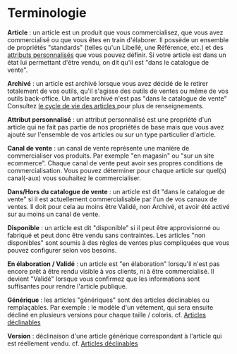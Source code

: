 # Terminologie


<p><strong>Article</strong> : un article est un produit que vous commercialisez, que vous avez commercialis&eacute; ou que vous &ecirc;tes en train d'&eacute;laborer. Il poss&egrave;de un ensemble de propri&eacute;t&eacute;s "standards" (telles qu'un Libell&eacute;, une R&eacute;f&eacute;rence, etc.) et des <a href="#catalog_attribut">attributs personnalis&eacute;s</a> que vous pouvez d&eacute;finir.&nbsp;Si votre article est dans un &eacute;tat lui permettant d'&ecirc;tre vendu, on dit qu'il est "dans le catalogue de vente".</p>


<p><strong>Archiv&eacute;</strong> : un article est archiv&eacute; lorsque vous avez d&eacute;cid&eacute; de&nbsp;le retirer totalement de vos outils, qu'il s'agisse des outils de ventes ou m&ecirc;me de vos outils back-office. Un article archiv&eacute; n'est pas "dans le catalogue de vente" Consultez <a href="/administration/concepts/catalogue/articles/cycle.aspx">le cycle de vie des articles </a>pour plus de renseignements.</p>


<p><strong>Attribut personnalis&eacute;</strong> : un attribut personnalis&eacute; est une propri&eacute;t&eacute; d'un article qui ne fait pas partie de nos&nbsp;propri&eacute;t&eacute;s de base mais que vous avez ajout&eacute; sur l'ensemble de vos articles ou sur un type particulier d'article.</p>


<p><strong>Canal de vente</strong> : un canal de vente repr&eacute;sente une mani&egrave;re de commercialiser vos produits. Par exemple "en magasin" ou "sur un site ecommerce". Chaque canal de vente peut avoir ses propres conditions de commercialisation. Vous pouvez d&eacute;terminer pour chaque article sur quel(s) canal(-aux) vous souhaitez le commercialiser.</p>


<p><strong>Dans/Hors du catalogue de vente</strong> : un article est dit "dans le catalogue de vente" si il est actuellement commercialisable par l'un de vos canaux de ventes. Il doit pour cela au moins &ecirc;tre Valid&eacute;, non Archiv&eacute;, et&nbsp;avoir &eacute;t&eacute; activ&eacute; sur au moins un canal de vente.</p>


<p><strong>Disponible</strong> : un article est dit "disponible" si il peut &ecirc;tre approvisionn&eacute; ou fabriqu&eacute; et peut donc &ecirc;tre vendu sans contraintes. Les articles&nbsp;"non disponibles" sont soumis &agrave; des r&egrave;gles de ventes plus compliqu&eacute;es que vous pouvez configurer selon vos besoins.</p>


<p><strong>En &eacute;laboration / Valid&eacute;</strong> : un article est "en &eacute;laboration" lorsqu'il n'est pas encore pr&ecirc;t &agrave; &ecirc;tre rendu visible &agrave; vos clients, ni &agrave; &ecirc;tre commercialis&eacute;.&nbsp;Il devient "Valid&eacute;" lorsque vous confirmez que les informations sont suffisantes pour rendre l'article publique.</p>


<p><strong>G&eacute;n&eacute;rique</strong> : les articles "g&eacute;n&eacute;riques" sont des articles d&eacute;clinables ou rempla&ccedil;ables. Par exemple : le mod&egrave;le d'un v&eacute;tement, qui sera ensuite d&eacute;clin&eacute; en plusieurs versions pour chaque taille / coloris. cf. <a href="/administration/concepts/catalogue/articles/declinables.aspx">Articles d&eacute;clinables</a></p>


<p><strong>Version</strong> : d&eacute;clinaison d'une article g&eacute;n&eacute;rique correspondant &agrave; l'article qui est r&eacute;ellement vendu. cf. <a href="/administration/concepts/catalogue/articles/declinables.aspx">Articles d&eacute;clinables</a></p>

